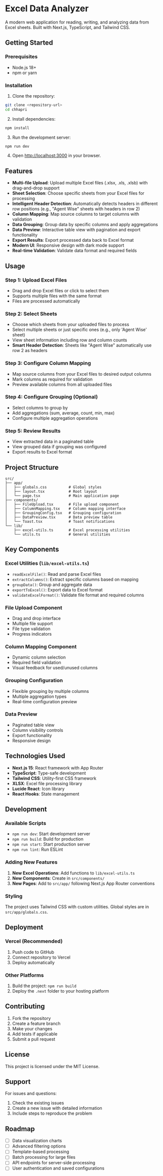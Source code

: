 # Excel Data Analyzer

A modern web application for reading, writing, and analyzing data from Excel sheets. Built with Next.js, TypeScript, and Tailwind CSS.

## Getting Started

### Prerequisites

- Node.js 18+ 
- npm or yarn

### Installation

1. Clone the repository:
```bash
git clone <repository-url>
cd chhapri
```

2. Install dependencies:
```bash
npm install
```

3. Run the development server:
```bash
npm run dev
```

4. Open [http://localhost:3000](http://localhost:3000) in your browser.


## Features

- **Multi-file Upload**: Upload multiple Excel files (.xlsx, .xls, .xlsb) with drag-and-drop support
- **Sheet Selection**: Choose specific sheets from your Excel files for processing
- **Intelligent Header Detection**: Automatically detects headers in different row positions (e.g., "Agent Wise" sheets with headers in row 2)
- **Column Mapping**: Map source columns to target columns with validation
- **Data Grouping**: Group data by specific columns and apply aggregations
- **Data Preview**: Interactive table view with pagination and export functionality
- **Export Results**: Export processed data back to Excel format
- **Modern UI**: Responsive design with dark mode support
- **Real-time Validation**: Validate data format and required fields


## Usage

### Step 1: Upload Excel Files
- Drag and drop Excel files or click to select them
- Supports multiple files with the same format
- Files are processed automatically

### Step 2: Select Sheets
- Choose which sheets from your uploaded files to process
- Select multiple sheets or just specific ones (e.g., only 'Agent Wise' sheet)
- View sheet information including row and column counts
- **Smart Header Detection**: Sheets like "Agent Wise" automatically use row 2 as headers

### Step 3: Configure Column Mapping
- Map source columns from your Excel files to desired output columns
- Mark columns as required for validation
- Preview available columns from all uploaded files

### Step 4: Configure Grouping (Optional)
- Select columns to group by
- Add aggregations (sum, average, count, min, max)
- Configure multiple aggregation operations

### Step 5: Review Results
- View extracted data in a paginated table
- View grouped data if grouping was configured
- Export results to Excel format

## Project Structure

```
src/
├── app/
│   ├── globals.css          # Global styles
│   ├── layout.tsx           # Root layout
│   └── page.tsx             # Main application page
├── components/
│   ├── FileUpload.tsx       # File upload component
│   ├── ColumnMapping.tsx    # Column mapping interface
│   ├── GroupingConfig.tsx   # Grouping configuration
│   ├── DataPreview.tsx      # Data preview table
│   └── Toast.tsx            # Toast notifications
└── lib/
    ├── excel-utils.ts       # Excel processing utilities
    └── utils.ts             # General utilities
```

## Key Components

### Excel Utilities (`lib/excel-utils.ts`)
- `readExcelFile()`: Read and parse Excel files
- `extractColumns()`: Extract specific columns based on mapping
- `groupData()`: Group and aggregate data
- `exportToExcel()`: Export data to Excel format
- `validateExcelFormat()`: Validate file format and required columns

### File Upload Component
- Drag and drop interface
- Multiple file support
- File type validation
- Progress indicators

### Column Mapping Component
- Dynamic column selection
- Required field validation
- Visual feedback for used/unused columns

### Grouping Configuration
- Flexible grouping by multiple columns
- Multiple aggregation types
- Real-time configuration preview

### Data Preview
- Paginated table view
- Column visibility controls
- Export functionality
- Responsive design

## Technologies Used

- **Next.js 15**: React framework with App Router
- **TypeScript**: Type-safe development
- **Tailwind CSS**: Utility-first CSS framework
- **XLSX**: Excel file processing library
- **Lucide React**: Icon library
- **React Hooks**: State management

## Development

### Available Scripts

- `npm run dev`: Start development server
- `npm run build`: Build for production
- `npm run start`: Start production server
- `npm run lint`: Run ESLint

### Adding New Features

1. **New Excel Operations**: Add functions to `lib/excel-utils.ts`
2. **New Components**: Create in `src/components/`
3. **New Pages**: Add to `src/app/` following Next.js App Router conventions

### Styling

The project uses Tailwind CSS with custom utilities. Global styles are in `src/app/globals.css`.

## Deployment

### Vercel (Recommended)
1. Push code to GitHub
2. Connect repository to Vercel
3. Deploy automatically

### Other Platforms
1. Build the project: `npm run build`
2. Deploy the `.next` folder to your hosting platform

## Contributing

1. Fork the repository
2. Create a feature branch
3. Make your changes
4. Add tests if applicable
5. Submit a pull request

## License

This project is licensed under the MIT License.

## Support

For issues and questions:
1. Check the existing issues
2. Create a new issue with detailed information
3. Include steps to reproduce the problem

## Roadmap

- [ ] Data visualization charts
- [ ] Advanced filtering options
- [ ] Template-based processing
- [ ] Batch processing for large files
- [ ] API endpoints for server-side processing
- [ ] User authentication and saved configurations
